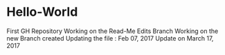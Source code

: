 # Hello-World
First GH Repository
Working on the Read-Me Edits Branch 
Working on the new Branch created 
Updating the file : Feb 07, 2017
Update on March 17, 2017
